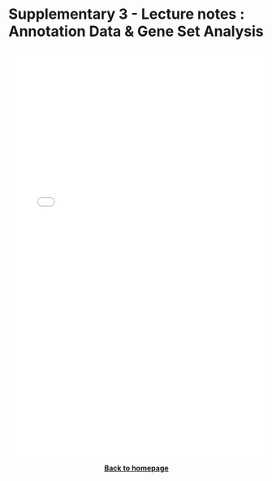 # Supplementary 3 - Lecture notes : Annotation Data & Gene Set Analysis

<embed src="../pdf/lecture_annotation_pathways.pdf" type="application/pdf" width="100%" height=800>



<p align="center"><b><a class="btn" href="https://genomicsaotearoa.github.io/RNA-seq-workshop/" style="background: var(--bs-dark);font-weight:bold">Back to homepage</a></b></p>

